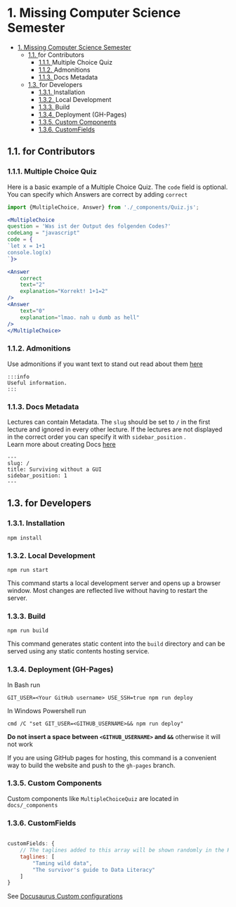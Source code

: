 # 1. Missing Computer Science Semester

<!-- TOC -->

- [1. Missing Computer Science Semester](#1-missing-computer-science-semester)
    - [1.1. <a name='forContributors'></a>for Contributors](#11-a-nameforcontributorsafor-contributors)
        - [1.1.1. <a name='MultipleChoiceQuiz'></a>Multiple Choice Quiz](#111-a-namemultiplechoicequizamultiple-choice-quiz)
        - [1.1.2. <a name='Admonitions'></a>Admonitions](#112-a-nameadmonitionsaadmonitions)
        - [1.1.3. <a name='DocsMetadata'></a>Docs Metadata](#113-a-namedocsmetadataadocs-metadata)
    - [1.3. <a name='forDevelopers'></a>for Developers](#13-a-namefordevelopersafor-developers)
        - [1.3.1. <a name='Installation'></a>Installation](#131-a-nameinstallationainstallation)
        - [1.3.2. <a name='LocalDevelopment'></a>Local Development](#132-a-namelocaldevelopmentalocal-development)
        - [1.3.3. <a name='Build'></a>Build](#133-a-namebuildabuild)
        - [1.3.4. <a name='DeploymentGH-Pages'></a>Deployment (GH-Pages)](#134-a-namedeploymentgh-pagesadeployment-gh-pages)
        - [1.3.5. Custom Components](#135-custom-components)
        - [1.3.6. CustomFields](#136-customfields)

<!-- /TOC -->

## 1.1. <a name='forContributors'></a>for Contributors

### 1.1.1. <a name='MultipleChoiceQuiz'></a>Multiple Choice Quiz
Here is a basic example of a Multiple Choice Quiz.
The `code` field is optional. You can specify which Answers are correct by adding `correct` 
```jsx
import {MultipleChoice, Answer} from './_components/Quiz.js';

<MultipleChoice
question = 'Was ist der Output des folgenden Codes?'
codeLang = "javascript"
code = {
`let x = 1+1
console.log(x)
`}>

<Answer
    correct
    text="2"
    explanation="Korrekt! 1+1=2"
/>
<Answer
    text="0"
    explanation="lmao. nah u dumb as hell"
/>
</MultipleChoice>
```

### 1.1.2. <a name='Admonitions'></a>Admonitions
Use admonitions if you want text to stand out
read about them [here](https://docusaurus.io/docs/markdown-features/admonitions)
```text
:::info
Useful information.
:::
```

### 1.1.3. <a name='DocsMetadata'></a>Docs Metadata
Lectures can contain Metadata. 
The `slug` should be set to `/` in the first lecture and ignored in every other lecture.
If the lectures are not displayed in the correct order you can specify it with `sidebar_position` . <br/>
Learn more about creating Docs [here](https://docusaurus.io/docs/docs-introduction)
```
---
slug: /
title: Surviving without a GUI
sidebar_position: 1
---
```

## 1.3. <a name='forDevelopers'></a>for Developers


### 1.3.1. <a name='Installation'></a>Installation
```console
npm install
```

### 1.3.2. <a name='LocalDevelopment'></a>Local Development

```console
npm run start
```

This command starts a local development server and opens up a browser window. Most changes are reflected live without having to restart the server.

### 1.3.3. <a name='Build'></a>Build

```console
npm run build
```

This command generates static content into the `build` directory and can be served using any static contents hosting service.

### 1.3.4. <a name='DeploymentGH-Pages'></a>Deployment (GH-Pages)
In Bash run
```console
GIT_USER=<Your GitHub username> USE_SSH=true npm run deploy
```
In Windows Powershell run
```console
cmd /C "set GIT_USER=<GITHUB_USERNAME>&& npm run deploy"
```
**Do not insert a space between `<GITHUB_USERNAME>` and `&&`** otherwise it will not work

If you are using GitHub pages for hosting, this command is a convenient way to build the website and push to the `gh-pages` branch.

### 1.3.5. Custom Components

Custom components like `MultipleChoiceQuiz` are located in `docs/_components`

### 1.3.6. CustomFields

```javascript

customFields: {
	// The taglines added to this array will be shown randomly in the Hero Section of the landing page
	taglines: [
		"Taming wild data",
		"The survivor's guide to Data Literacy"
	]
}
```

See [Docusaurus Custom configurations](https://docusaurus.io/docs/configuration#custom-configurations)

